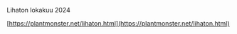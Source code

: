Lihaton lokakuu 2024

[https://plantmonster.net/lihaton.html](https://plantmonster.net/lihaton.html)
